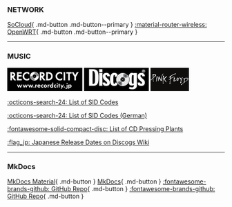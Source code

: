 
### __NETWORK__

[SoCloud](https://socloud.me/user){ .md-button .md-button--primary }  [:material-router-wireless: OpenWRT](http://192.168.1.2/cgi-bin/luci/admin/koolsoft#/soft-center.asp){ .md-button .md-button--primary }

---
### __MUSIC__

[![Record City](./img/recordcity.png)](https://recordcity.jp)    [![Discogs](./img/discogs.png)](https://discogs.com)  [![Pink Floyd](./img/pinkfloyd.png)](http://pinkfloydarchives.com/Discog/Japan/DSCD1/JADS1.htm)

[:octicons-search-24: List of SID Codes](http://wiki.redump.org/index.php?title=List_of_SID_codes)

[:octicons-search-24: List of SID Codes (German)](http://wiki.musik-sammler.de/index.php?title=Herstellungsland_(CDs_/_DVDs))

[:fontawesome-solid-compact-disc: List of CD Pressing Plants](https://www.studio-nibble.com/cd/index.php?title=List_of_CD_pressing_plants)

[:flag_jp: Japanese Release Dates on Discogs Wiki](https://reference.discogs.com/wiki/japanese-release-dates)

---
### __MkDocs__

[MkDocs Material](https://squidfunk.github.io/mkdocs-material/creating-your-site/){ .md-button } [MkDocs](https://www.mkdocs.org/getting-started/){ .md-button }  [:fontawesome-brands-github: GitHub Repo](https://github.com/brovlofski/errrrrik){ .md-button } [:fontawesome-brands-github: GitHub Repo](https://github.com/mkdocs/mkdocs/wiki/MkDocs-Plugins){ .md-button }
